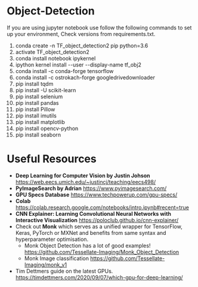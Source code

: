 # Object-Detection

If you are using jupyter notebook use follow the following commands to set up your environment, Check versions from requirements.txt.

1. conda create -n TF_object_detection2 pip python=3.6
2. activate TF_object_detection2
3. conda install notebook ipykernel
4. ipython kernel install --user --display-name tf_obj2
5. conda install -c conda-forge tensorflow
6. conda install -c ostrokach-forge googledrivedownloader 
7. pip install tqdm
8. pip install -U scikit-learn
9. pip install selenium
10. pip install pandas
11. pip install Pillow
12. pip install imutils
13. pip install matplotlib
14. pip install opencv-python
15. pip install seaborn

# Useful Resources

* **Deep Learning for Computer Vision by Justin Johson** https://web.eecs.umich.edu/~justincj/teaching/eecs498/
* **PyImageSearch by Adrian** https://www.pyimagesearch.com/
* **GPU Specs Database** https://www.techpowerup.com/gpu-specs/
* **Colab** https://colab.research.google.com/notebooks/intro.ipynb#recent=true
* **CNN Explainer: Learning Convolutional Neural Networks with Interactive Visualization** https://poloclub.github.io/cnn-explainer/
* Check out **Monk** which serves as a unified wrapper for TensorFlow, Keras, PyTorch or MXNet and benefits from same syntax and hyperparameter optimisation.
  * Monk Object Detection has a lot of good examples! https://github.com/Tessellate-Imaging/Monk_Object_Detection
  * Monk Image classification https://github.com/Tessellate-Imaging/monk_v1
* Tim Dettmers guide on the latest GPUs. https://timdettmers.com/2020/09/07/which-gpu-for-deep-learning/  

